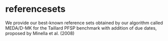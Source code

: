 # referencesets
We provide our best-known reference sets obtained by our algorithm called MEDA/D-MK for the Taillard PFSP benchmark with addition of due dates, proposed by Minella et al. (2008)
